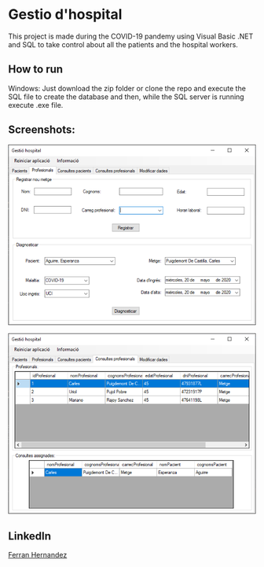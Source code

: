# Gestio d'hospital

This project is made during the COVID-19 pandemy using Visual Basic .NET and SQL to take control about all the patients and the hospital workers.

## How to run
Windows:
Just download the zip folder or clone the repo and execute the SQL file to create the database and then, while the SQL server is running execute .exe file.

## Screenshots:

![Imagen aplicacion hecha en Visual Basic .NET](https://github.com/Ferranv3/Demos/blob/master/GestioHospital/GestioHospitalVisualBasic.PNG) 

![Imagen 2 aplicacion hecha en Visual Basic .NET](https://github.com/Ferranv3/Demos/blob/master/GestioHospital/GestioHospital2VisualBasic.PNG)

## LinkedIn
[Ferran Hernandez](https://es.linkedin.com/in/ferran-hernández-510642187)